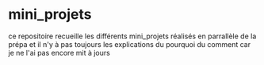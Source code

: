 # mini_projets
ce repositoire recueille les différents mini_projets réalisés en parrallèle de la prépa
et il n'y à pas toujours les explications du pourquoi du comment car je ne l'ai pas encore mit à jours 
